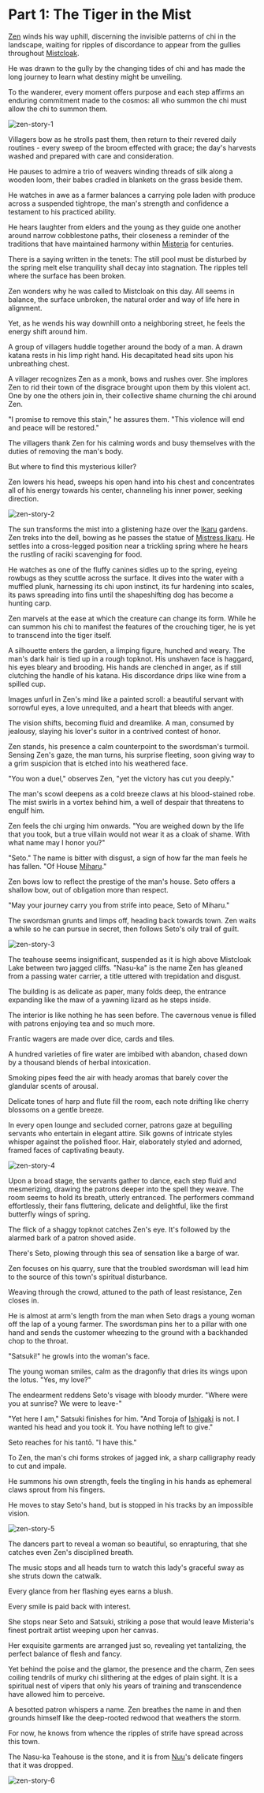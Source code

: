 # Part 1: The Tiger in the Mist

[Zen](../../heroes-of-rathe/zen-about.md) winds his way uphill, discerning the invisible patterns of chi in the landscape, waiting for ripples of discordance to appear from the gullies throughout [Mistcloak](../../continents/rathe/misteria/among-the-mists.md#mistcloak-gully).

He was drawn to the gully by the changing tides of chi and has made the long journey to learn what destiny might be unveiling.

To the wanderer, every moment offers purpose and each step affirms an enduring commitment made to the cosmos: all who summon the chi must allow the chi to summon them.

<img src="https://d2hl7maqck52px.cloudfront.net/main-story/15-part-the-mistveil/zen-story-1.webp" alt="zen-story-1" class="center">

Villagers bow as he strolls past them, then return to their revered daily routines - every sweep of the broom effected with grace; the day's harvests washed and prepared with care and consideration.

He pauses to admire a trio of weavers winding threads of silk along a wooden loom, their babes cradled in blankets on the grass beside them.

He watches in awe as a farmer balances a carrying pole laden with produce across a suspended tightrope, the man's strength and confidence a testament to his practiced ability.

He hears laughter from elders and the young as they guide one another around narrow cobblestone paths, their closeness a reminder of the traditions that have maintained harmony within [Misteria](../../continents/rathe/misteria/misteria.md) for centuries.

There is a saying written in the tenets: The still pool must be disturbed by the spring melt else tranquility shall decay into stagnation. The ripples tell where the surface has been broken.

Zen wonders why he was called to Mistcloak on this day. All seems in balance, the surface unbroken, the natural order and way of life here in alignment.

Yet, as he wends his way downhill onto a neighboring street, he feels the energy shift around him.

A group of villagers huddle together around the body of a man. A drawn katana rests in his limp right hand. His decapitated head sits upon his unbreathing chest.

A villager recognizes Zen as a monk, bows and rushes over. She implores Zen to rid their town of the disgrace brought upon them by this violent act. One by one the others join in, their collective shame churning the chi around Zen.

"I promise to remove this stain," he assures them. "This violence will end and peace will be restored."

The villagers thank Zen for his calming words and busy themselves with the duties of removing the man's body.

But where to find this mysterious killer?

Zen lowers his head, sweeps his open hand into his chest and concentrates all of his energy towards his center, channeling his inner power, seeking direction.

<img src="https://d2hl7maqck52px.cloudfront.net/main-story/15-part-the-mistveil/zen-story-2.webp" alt="zen-story-2" class="center">

The sun transforms the mist into a glistening haze over the [Ikaru](~Ikaru) gardens. Zen treks into the dell, bowing as he passes the statue of [Mistress Ikaru](../../continents/rathe/misteria/the-legend-of-mistress-ikaru.md). He settles into a cross-legged position near a trickling spring where he hears the rustling of raciki scavenging for food.

He watches as one of the fluffy canines sidles up to the spring, eyeing rowbugs as they scuttle across the surface. It dives into the water with a muffled plunk, harnessing its chi upon instinct, its fur hardening into scales, its paws spreading into fins until the shapeshifting dog has become a hunting carp.

Zen marvels at the ease at which the creature can change its form. While he can summon his chi to manifest the features of the crouching tiger, he is yet to transcend into the tiger itself.

A silhouette enters the garden, a limping figure, hunched and weary. The man's dark hair is tied up in a rough topknot. His unshaven face is haggard, his eyes bleary and brooding. His hands are clenched in anger, as if still clutching the handle of his katana. His discordance drips like wine from a spilled cup.

Images unfurl in Zen's mind like a painted scroll: a beautiful servant with sorrowful eyes, a love unrequited, and a heart that bleeds with anger.

The vision shifts, becoming fluid and dreamlike. A man, consumed by jealousy, slaying his lover's suitor in a contrived contest of honor.

Zen stands, his presence a calm counterpoint to the swordsman's turmoil. Sensing Zen's gaze, the man turns, his surprise fleeting, soon giving way to a grim suspicion that is etched into his weathered face.

"You won a duel," observes Zen, "yet the victory has cut you deeply."

The man's scowl deepens as a cold breeze claws at his blood-stained robe. The mist swirls in a vortex behind him, a well of despair that threatens to engulf him.

Zen feels the chi urging him onwards. "You are weighed down by the life that you took, but a true villain would not wear it as a cloak of shame. With what name may I honor you?"

"Seto." The name is bitter with disgust, a sign of how far the man feels he has fallen. "Of House [Miharu](../../continents/rathe/misteria/prestigious-households.md)."

Zen bows low to reflect the prestige of the man's house. Seto offers a shallow bow, out of obligation more than respect.

"May your journey carry you from strife into peace, Seto of Miharu."

The swordsman grunts and limps off, heading back towards town. Zen waits a while so he can pursue in secret, then follows Seto's oily trail of guilt.

<img src="https://d2hl7maqck52px.cloudfront.net/main-story/15-part-the-mistveil/zen-story-3.webp" alt="zen-story-3" class="center">

The teahouse seems insignificant, suspended as it is high above Mistcloak Lake between two jagged cliffs. "Nasu-ka" is the name Zen has gleaned from a passing water carrier, a title uttered with trepidation and disgust.

The building is as delicate as paper, many folds deep, the entrance expanding like the maw of a yawning lizard as he steps inside.

The interior is like nothing he has seen before. The cavernous venue is filled with patrons enjoying tea and so much more.

Frantic wagers are made over dice, cards and tiles.

A hundred varieties of fire water are imbibed with abandon, chased down by a thousand blends of herbal intoxication.

Smoking pipes feed the air with heady aromas that barely cover the glandular scents of arousal.

Delicate tones of harp and flute fill the room, each note drifting like cherry blossoms on a gentle breeze.

In every open lounge and secluded corner, patrons gaze at beguiling servants who entertain in elegant attire. Silk gowns of intricate styles whisper against the polished floor. Hair, elaborately styled and adorned, framed faces of captivating beauty.

<img src="https://d2hl7maqck52px.cloudfront.net/main-story/15-part-the-mistveil/zen-story-4.webp" alt="zen-story-4" class="center">

Upon a broad stage, the servants gather to dance, each step fluid and mesmerizing, drawing the patrons deeper into the spell they weave. The room seems to hold its breath, utterly entranced. The performers command effortlessly, their fans fluttering, delicate and delightful, like the first butterfly wings of spring.

The flick of a shaggy topknot catches Zen's eye. It's followed by the alarmed bark of a patron shoved aside.

There's Seto, plowing through this sea of sensation like a barge of war.

Zen focuses on his quarry, sure that the troubled swordsman will lead him to the source of this town's spiritual disturbance.

Weaving through the crowd, attuned to the path of least resistance, Zen closes in.

He is almost at arm's length from the man when Seto drags a young woman off the lap of a young farmer. The swordsman pins her to a pillar with one hand and sends the customer wheezing to the ground with a backhanded chop to the throat.

"Satsuki!" he growls into the woman's face.

The young woman smiles, calm as the dragonfly that dries its wings upon the lotus. "Yes, my love?"

The endearment reddens Seto's visage with bloody murder. "Where were you at sunrise? We were to leave-"

"Yet here I am," Satsuki finishes for him. "And Toroja of [Ishigaki](../../continents/rathe/misteria/prestigious-households.md) is not. I wanted his head and you took it. You have nothing left to give."

Seto reaches for his tantō. "I have this."

To Zen, the man's chi forms strokes of jagged ink, a sharp calligraphy ready to cut and impale.

He summons his own strength, feels the tingling in his hands as ephemeral claws sprout from his fingers.

He moves to stay Seto's hand, but is stopped in his tracks by an impossible vision.

<img src="https://d2hl7maqck52px.cloudfront.net/main-story/15-part-the-mistveil/zen-story-5.webp" alt="zen-story-5" class="center">

The dancers part to reveal a woman so beautiful, so enrapturing, that she catches even Zen's disciplined breath.

The music stops and all heads turn to watch this lady's graceful sway as she struts down the catwalk.

Every glance from her flashing eyes earns a blush.

Every smile is paid back with interest.

She stops near Seto and Satsuki, striking a pose that would leave Misteria's finest portrait artist weeping upon her canvas.

Her exquisite garments are arranged just so, revealing yet tantalizing, the perfect balance of flesh and fancy.

Yet behind the poise and the glamor, the presence and the charm, Zen sees coiling tendrils of murky chi slithering at the edges of plain sight. It is a spiritual nest of vipers that only his years of training and transcendence have allowed him to perceive.

A besotted patron whispers a name. Zen breathes the name in and then grounds himself like the deep-rooted redwood that weathers the storm.

For now, he knows from whence the ripples of strife have spread across this town.

The Nasu-ka Teahouse is the stone, and it is from [Nuu](../../heroes-of-rathe/nuu-about.md)'s delicate fingers that it was dropped.

<img src="https://d2hl7maqck52px.cloudfront.net/main-story/15-part-the-mistveil/zen-story-6.webp" alt="zen-story-6" class="center">
